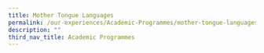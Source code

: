 ```yaml
---
title: Mother Tongue Languages
permalink: /our-experiences/Academic-Programmes/mother-tongue-languages/
description: ""
third_nav_title: Academic Programmes
---
```

